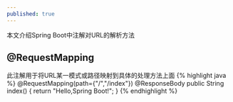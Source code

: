```yaml
---
published: true
---
```

本文介绍Spring Boot中注解对URL的解析方法

## @RequestMapping
此注解用于将URL某一模式或路径映射到具体的处理方法上面
{% highlight java %}
	 @RequestMapping(path={"/","/index"})
    @ResponseBody
    public String index() {
        return "Hello,Spring Boot!";
    }
{% endhighlight %}
